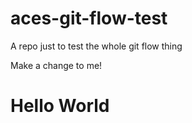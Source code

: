 # aces-git-flow-test
A repo just to test the whole git flow thing

Make a change to me!

<h1>Hello World</h1>
